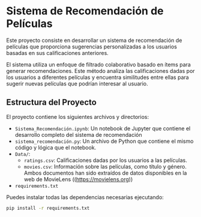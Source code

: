 # Sistema de Recomendación de Películas

Este proyecto consiste en desarrollar un sistema de recomendación de películas que proporciona sugerencias personalizadas a los usuarios basadas en sus calificaciones anteriores.

El sistema utiliza un enfoque de filtrado colaborativo basado en ítems para generar recomendaciones. Este método analiza las calificaciones dadas por los usuarios a diferentes películas y encuentra similitudes entre ellas para sugerir nuevas películas que podrían interesar al usuario.

## Estructura del Proyecto

El proyecto contiene los siguientes archivos y directorios:

- `Sistema_Recomendación.ipynb`: Un notebook de Jupyter que contiene el desarrollo completo del sistema de recomendación
- `sistema_recomendación.py`: Un archivo de Python que contiene el mismo código y lógica que el notebook.
- `Data/`:
  - `ratings.csv`: Calificaciones dadas por los usuarios a las películas.
  - `movies.csv`: Información sobre las películas, como título y género.
  Ambos documentos han sido extraídos de datos disponibles en la web de MovieLens ((https://movielens.org))
- `requirements.txt`

Puedes instalar todas las dependencias necesarias ejecutando:
```bash
pip install -r requirements.txt
